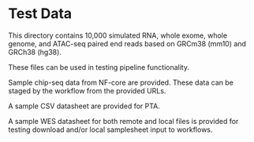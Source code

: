 # Test Data

This directory contains 10,000 simulated RNA, whole exome, whole genome, and ATAC-seq paired end reads based on GRCm38 (mm10) and GRCh38 (hg38).  

These files can be used in testing pipeline functionality. 

Sample chip-seq data from NF-core are provided. These data can be staged by the workflow from the provided URLs. 

A sample CSV datasheet are provided for PTA. 

A sample WES datasheet for both remote and local files is provided for testing download and/or local samplesheet input to workflows.